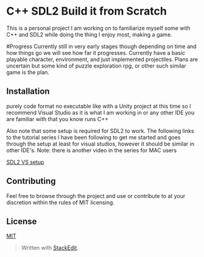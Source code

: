 ﻿# C++ SDL2 Build it from Scratch

This is a personal project I am working on to familiarize myself some with C++ and SDL2 while doing the thing I enjoy most, making a game.

#Progress
Currently still in very early stages though depending on time and how things go we will see how far it progresses. Currently have a basic playable character, environment, and just implemented projectiles. Plans are uncertain but some kind of puzzle exploration rpg, or other such similar game is the plan.

## Installation

purely code format no executable like with a Unity project at this time so I recommend Visual Studio as it is what I am working in or any other IDE you are familiar with that you know runs C++

Also note that some setup is required for SDL2 to work. The following links to the tutorial series I have been following to get me started and goes through the setup at least for visual studios, however it should be similar in other IDE's. Note: there is another video in the series for MAC users

[SDL2 VS setup](https://www.youtube.com/watch?v=QQzAHcojEKg&list=PLhfAbcv9cehhkG7ZQK0nfIGJC_C-wSLrx&index=1)



## Contributing
Feel free to browse through the project and use or contribute to at your discretion within the rules of MIT licensing.


## License
[MIT](https://choosealicense.com/licenses/mit/)


> Written with [StackEdit](https://stackedit.io/).
